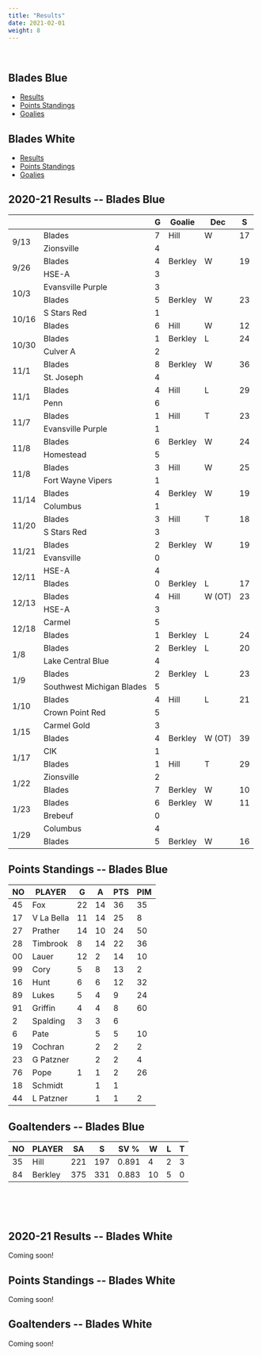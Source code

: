 ```yaml
---
title: "Results"
date: 2021-02-01
weight: 8
---
```

<div class="sponsorcontainer">
  <a id="stats-a1" href="#"><img id="stats-s1" class="image sponsor"></a>
  <a id="stats-a2" href="#"><img id="stats-s2" class="image sponsor"></a>
</div>

## Blades Blue
  * [Results](#bresults)
  * [Points Standings](#bpoints)
  * [Goalies](#bgoalies)

## Blades White
  * [Results](#wresults)
  * [Points Standings](#wpoints)
  * [Goalies](#wgoalies)


<a name="bresults"></a>2020-21 Results -- Blades Blue
------------------------------
<table>
  <thead>
    <tr>
      <th></th>
      <th></th>
      <th title="Goals">G</th>
      <th title="Goaltender">Goalie</th>
      <th title="Decision">Dec</th>
      <th title="Saves">S</th>
    </tr>
  </thead>
 <tr class="odd"><td rowspan="2">9/13</td><td>Blades</td> <td>7</td><td>Hill</td><td>W</td><td>17</td></tr><tr class="odd"><td>Zionsville</td><td>4</td><td></td><td></td><td></td></tr>
 <tr class="even"><td rowspan="2">9/26</td><td>Blades</td> <td>4</td><td>Berkley</td><td>W</td><td>19</td></tr><tr class="even"><td>HSE-A</td><td>3</td><td></td><td></td><td></td></tr>
 <tr class="odd"><td rowspan="2">10/3</td><td>Evansville Purple</td><td>3</td><td></td><td></td><td></td></tr><tr class="odd"><td>Blades</td> <td>5</td><td>Berkley</td><td>W</td><td>23</td></tr>
 <tr class="even"><td rowspan="2">10/16</td><td>S Stars Red</td><td>1</td><td></td><td></td><td></td></tr><tr class="even"><td>Blades</td> <td>6</td><td>Hill</td><td>W</td><td>12</td></tr>
 <tr class="odd"><td rowspan="2">10/30</td><td>Blades</td> <td>1</td><td>Berkley</td><td>L</td><td>24</td></tr><tr class="odd"><td>Culver A</td><td>2</td><td></td><td></td><td></td></tr>
 <tr class="even"><td rowspan="2">11/1</td><td>Blades</td> <td>8</td><td>Berkley</td><td>W</td><td>36</td></tr><tr class="even"><td>St. Joseph</td><td>4</td><td></td><td></td><td></td></tr>
 <tr class="odd"><td rowspan="2">11/1</td><td>Blades</td> <td>4</td><td>Hill</td><td>L</td><td>29</td></tr><tr class="odd"><td>Penn</td><td>6</td><td></td><td></td><td></td></tr>
 <tr class="even"><td rowspan="2">11/7</td><td>Blades</td> <td>1</td><td>Hill</td><td>T</td><td>23</td></tr><tr class="even"><td>Evansville Purple</td><td>1</td><td></td><td></td><td></td></tr>
 <tr class="odd"><td rowspan="2">11/8</td><td>Blades</td> <td>6</td><td>Berkley</td><td>W</td><td>24</td></tr><tr class="odd"><td>Homestead</td><td>5</td><td></td><td></td><td></td></tr>
 <tr class="even"><td rowspan="2">11/8</td><td>Blades</td> <td>3</td><td>Hill</td><td>W</td><td>25</td></tr><tr class="even"><td>Fort Wayne Vipers</td><td>1</td><td></td><td></td><td></td></tr>
 <tr class="odd"><td rowspan="2">11/14</td><td>Blades</td> <td>4</td><td>Berkley</td><td>W</td><td>19</td></tr><tr class="odd"><td>Columbus</td><td>1</td><td></td><td></td><td></td></tr>
 <tr class="even"><td rowspan="2">11/20</td><td>Blades</td> <td>3</td><td>Hill</td><td>T</td><td>18</td></tr><tr class="even"><td>S Stars Red</td><td>3</td><td></td><td></td><td></td></tr>
 <tr class="odd"><td rowspan="2">11/21</td><td>Blades</td> <td>2</td><td>Berkley</td><td>W</td><td>19</td></tr><tr class="odd"><td>Evansville</td><td>0</td><td></td><td></td><td></td></tr>
 <tr class="even"><td rowspan="2">12/11</td><td>HSE-A</td><td>4</td><td></td><td></td><td></td></tr><tr class="even"><td>Blades</td> <td>0</td><td>Berkley</td><td>L</td><td>17</td></tr>
 <tr class="odd"><td rowspan="2">12/13</td><td>Blades</td> <td>4</td><td>Hill</td><td>W (OT)</td><td>23</td></tr><tr class="odd"><td>HSE-A</td><td>3</td><td></td><td></td><td></td></tr>
 <tr class="even"><td rowspan="2">12/18</td><td>Carmel</td><td>5</td><td></td><td></td><td></td></tr><tr class="even"><td>Blades</td> <td>1</td><td>Berkley</td><td>L</td><td>24</td></tr>
 <tr class="odd"><td rowspan="2">1/8</td><td>Blades</td> <td>2</td><td>Berkley</td><td>L</td><td>20</td></tr><tr class="odd"><td>Lake Central Blue</td><td>4</td><td></td><td></td><td></td></tr>
 <tr class="even"><td rowspan="2">1/9</td><td>Blades</td> <td>2</td><td>Berkley</td><td>L</td><td>23</td></tr><tr class="even"><td>Southwest Michigan Blades</td><td>5</td><td></td><td></td><td></td></tr>
 <tr class="odd"><td rowspan="2">1/10</td><td>Blades</td> <td>4</td><td>Hill</td><td>L</td><td>21</td></tr><tr class="odd"><td>Crown Point Red</td><td>5</td><td></td><td></td><td></td></tr>
 <tr class="even"><td rowspan="2">1/15</td><td>Carmel Gold</td><td>3</td><td></td><td></td><td></td></tr><tr class="even"><td>Blades</td> <td>4</td><td>Berkley</td><td>W (OT)</td><td>39</td></tr>
 <tr class="odd"><td rowspan="2">1/17</td><td>CIK</td><td>1</td><td></td><td></td><td></td></tr><tr class="odd"><td>Blades</td> <td>1</td><td>Hill</td><td>T</td><td>29</td></tr>
 <tr class="even"><td rowspan="2">1/22</td><td>Zionsville</td><td>2</td><td></td><td></td><td></td></tr><tr class="even"><td>Blades</td> <td>7</td><td>Berkley</td><td>W</td><td>10</td></tr>
 <tr class="odd"><td rowspan="2">1/23</td><td>Blades</td> <td>6</td><td>Berkley</td><td>W</td><td>11</td></tr><tr class="odd"><td>Brebeuf</td><td>0</td><td></td><td></td><td></td></tr>
 <tr class="even"><td rowspan="2">1/29</td><td>Columbus</td><td>4</td><td></td><td></td><td></td></tr><tr class="even"><td>Blades</td> <td>5</td><td>Berkley</td><td>W</td><td>16</td></tr>
</table>


<a name="bpoints"></a>Points Standings -- Blades Blue
----------------
<table>
  <thead>
    <tr>
      <th title="Jersey Number">NO</th> <th title="Player Name">PLAYER</th>
      <th title="Goals">G</th> <th title="Assists">A</th> <th title="Points">PTS</th> <th title="Penalty Minutes">PIM</th>
    <tr>
  </thead>
<tr><td>45</td><td>Fox</td><td>22</td><td>14</td><td>36</td><td>35</td></tr>
<tr><td>17</td><td>V La Bella</td><td>11</td><td>14</td><td>25</td><td>8</td></tr>
<tr><td>27</td><td>Prather</td><td>14</td><td>10</td><td>24</td><td>50</td></tr>
<tr><td>28</td><td>Timbrook</td><td>8</td><td>14</td><td>22</td><td>36</td></tr>
<tr><td>00</td><td>Lauer</td><td>12</td><td>2</td><td>14</td><td>10</td></tr>
<tr><td>99</td><td>Cory</td><td>5</td><td>8</td><td>13</td><td>2</td></tr>
<tr><td>16</td><td>Hunt</td><td>6</td><td>6</td><td>12</td><td>32</td></tr>
<tr><td>89</td><td>Lukes</td><td>5</td><td>4</td><td>9</td><td>24</td></tr>
<tr><td>91</td><td>Griffin</td><td>4</td><td>4</td><td>8</td><td>60</td></tr>
<tr><td>2</td><td>Spalding</td><td>3</td><td>3</td><td>6</td><td></td></tr>
<tr><td>6</td><td>Pate</td><td></td><td>5</td><td>5</td><td>10</td></tr>
<tr><td>19</td><td>Cochran</td><td></td><td>2</td><td>2</td><td>2</td></tr>
<tr><td>23</td><td>G Patzner</td><td></td><td>2</td><td>2</td><td>4</td></tr>
<tr><td>76</td><td>Pope</td><td>1</td><td>1</td><td>2</td><td>26</td></tr>
<tr><td>18</td><td>Schmidt</td><td></td><td>1</td><td>1</td><td></td></tr>
<tr><td>44</td><td>L Patzner</td><td></td><td>1</td><td>1</td><td>2</td></tr>
</table>

<a name="bgoalies"></a>Goaltenders -- Blades Blue
----------------
<table>
  <thead>
    <tr>
      <th title="Jersey Number">NO</th> <th title="Player Name">PLAYER</th>
      <th title="Shots Against">SA</th> <th title="Saves">S</th> <th title="Save Percentage">SV %</th>
      <th title="Wins">W</th>
      <th title="Losses">L</th>
      <th title="Ties">T</th>
    <tr>
  </thead>
<tr><td>35</td><td>Hill</td><td>221</td><td>197</td><td>0.891</td><td>4</td><td>2</td><td>3</td></tr>
<tr><td>84</td><td>Berkley</td><td>375</td><td>331</td><td>0.883</td><td>10</td><td>5</td><td>0</td></tr>
</table>

<br>
<br>
<br>

<a name="wresults"></a>2020-21 Results -- Blades White
------------------------------
Coming soon!

<a name="wpoints"></a>Points Standings -- Blades White
----------------
Coming soon!

<a name="wgoalies"></a>Goaltenders -- Blades White
----------------
Coming soon!
